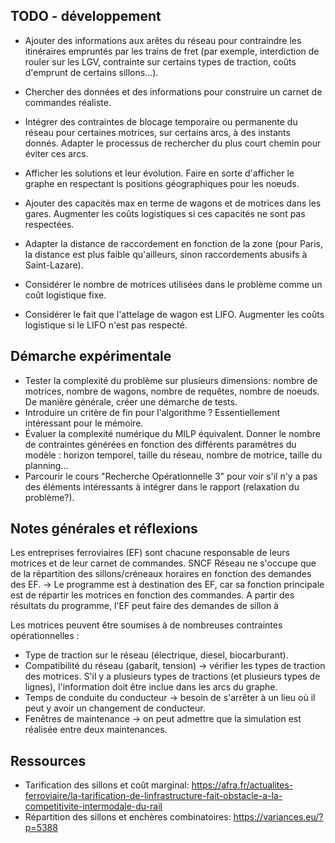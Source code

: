 ## TODO - développement
- Ajouter des informations aux arêtes du réseau pour contraindre les itinéraires empruntés par les trains de fret (par exemple, interdiction de rouler sur les LGV, contrainte sur certains types de traction, coûts d'emprunt de certains sillons...).
- Chercher des données et des informations pour construire un carnet de commandes réaliste.

- Intégrer des contraintes de blocage temporaire ou permanente du réseau pour certaines motrices, sur certains arcs, à des instants donnés. Adapter le processus de rechercher du plus court chemin pour éviter ces arcs.
- Afficher les solutions et leur évolution. Faire en sorte d'afficher le graphe en respectant ls positions géographiques pour les noeuds.
- Ajouter des capacités max en terme de wagons et de motrices dans les gares. Augmenter les coûts logistiques si ces capacités ne sont pas respectées.

- Adapter la distance de raccordement en fonction de la zone (pour Paris, la distance est plus faible qu'ailleurs, sinon raccordements abusifs à Saint-Lazare).
- Considérer le nombre de motrices utilisées dans le problème comme un coût logistique fixe.
- Considérer le fait que l'attelage de wagon est LIFO. Augmenter les coûts logistique si le LIFO n'est pas respecté.

## Démarche expérimentale
- Tester la complexité du problème sur plusieurs dimensions: nombre de motrices, nombre de wagons, nombre de requêtes, nombre de noeuds. De manière générale, créer une démarche de tests.
- Introduire un critère de fin pour l'algorithme ? Essentiellement intéressant pour le mémoire.
- Évaluer la complexité numérique du MILP équivalent. Donner le nombre de contraintes générées en fonction des différents paramètres du modèle : horizon temporel, taille du réseau, nombre de motrice, taille du planning...
- Parcourir le cours "Recherche Opérationnelle 3" pour voir s'il n'y a pas des éléments intéressants à intégrer dans le rapport (relaxation du problème?).

## Notes générales et réflexions
Les entreprises ferroviaires (EF) sont chacune responsable de leurs motrices et de leur carnet de commandes. SNCF Réseau ne s'occupe que de la répartition des sillons/créneaux horaires en fonction des demandes des EF.
-> Le programme est à destination des EF, car sa fonction principale est de répartir les motrices en fonction des commandes. A partir des résultats du programme, l'EF peut faire des demandes de sillon à 

Les motrices peuvent être soumises à de nombreuses contraintes opérationnelles :
- Type de traction sur le réseau (électrique, diesel, biocarburant).
- Compatibilité du réseau (gabarit, tension) -> vérifier les types de traction des motrices. S'il y a plusieurs types de tractions (et plusieurs types de lignes), l'information doit être inclue dans les arcs du graphe.
- Temps de conduite du conducteur -> besoin de s'arrêter à un lieu où il peut y avoir un changement de conducteur.
- Fenêtres de maintenance -> on peut admettre que la simulation est réalisée entre deux maintenances.

## Ressources
- Tarification des sillons et coût marginal: https://afra.fr/actualites-ferroviaire/la-tarification-de-linfrastructure-fait-obstacle-a-la-competitivite-intermodale-du-rail
- Répartition des sillons et enchères combinatoires: https://variances.eu/?p=5388